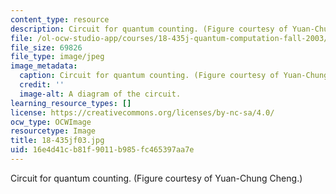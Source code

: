 ```yaml
---
content_type: resource
description: Circuit for quantum counting. (Figure courtesy of Yuan-Chung Cheng.)
file: /ol-ocw-studio-app/courses/18-435j-quantum-computation-fall-2003/16e4d41cb81f9011b985fc465397aa7e_18-435jf03.jpg
file_size: 69826
file_type: image/jpeg
image_metadata:
  caption: Circuit for quantum counting. (Figure courtesy of Yuan-Chung Cheng.)
  credit: ''
  image-alt: A diagram of the circuit.
learning_resource_types: []
license: https://creativecommons.org/licenses/by-nc-sa/4.0/
ocw_type: OCWImage
resourcetype: Image
title: 18-435jf03.jpg
uid: 16e4d41c-b81f-9011-b985-fc465397aa7e
---
```

Circuit for quantum counting. (Figure courtesy of Yuan-Chung Cheng.)